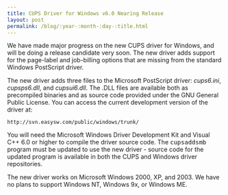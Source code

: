 ```yaml
---
title: CUPS Driver for Windows v6.0 Nearing Release
layout: post
permalink: /blog/:year-:month-:day-:title.html
---
```


We have made major progress on the new CUPS driver for Windows, and will be doing a release candidate very soon. The new driver adds support for the page-label and job-billing options that are missing from the standard Windows PostScript driver.

The new driver adds three files to the Microsoft PostScript driver: <var>cups6.ini</var>, <var>cupsps6.dll</var>, and <var>cupsui6.dll</var>. The .DLL files are available both as precompiled binaries and as source code provided under the GNU General Public License. You can access the current development version of the driver at:

    http://svn.easysw.com/public/windows/trunk/

You will need the Microsoft Windows Driver Development Kit and Visual C++ 6.0 or higher to compile the driver source code. The <tt>cupsaddsmb</tt> program must be updated to use the new driver - source code for the updated program is available in both the CUPS and Windows driver repositories.

The new driver works on Microsoft Windows 2000, XP, and 2003. We have no plans to support Windows NT, Windows 9x, or Windows ME.

